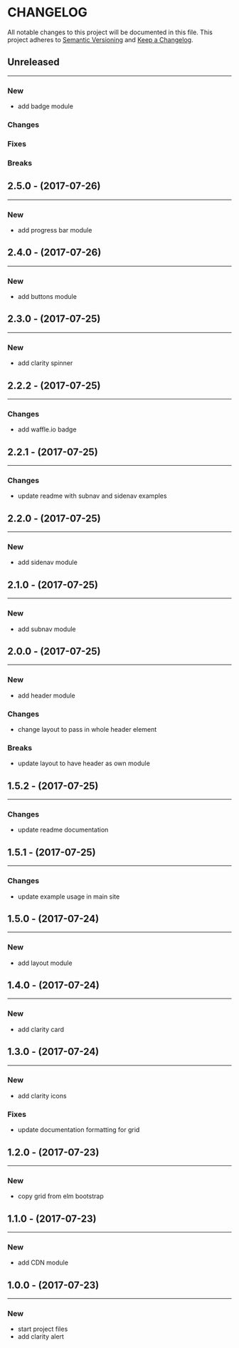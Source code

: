 # CHANGELOG

All notable changes to this project will be documented in this file.
This project adheres to [Semantic Versioning](http://semver.org/) and [Keep a Changelog](http://keepachangelog.com/).



## Unreleased
---

### New
* add badge module

### Changes

### Fixes

### Breaks


## 2.5.0 - (2017-07-26)
---

### New
* add progress bar module


## 2.4.0 - (2017-07-26)
---

### New
* add buttons module


## 2.3.0 - (2017-07-25)
---

### New
* add clarity spinner


## 2.2.2 - (2017-07-25)
---

### Changes
* add waffle.io badge


## 2.2.1 - (2017-07-25)
---

### Changes
* update readme with subnav and sidenav examples


## 2.2.0 - (2017-07-25)
---

### New
* add sidenav module


## 2.1.0 - (2017-07-25)
---

### New
* add subnav module


## 2.0.0 - (2017-07-25)
---

### New
* add header module

### Changes
* change layout to pass in whole header element


### Breaks
* update layout to have header as own module


## 1.5.2 - (2017-07-25)
---

### Changes
* update readme documentation


## 1.5.1 - (2017-07-25)
---

### Changes
* update example usage in main site


## 1.5.0 - (2017-07-24)
---

### New
* add layout module


## 1.4.0 - (2017-07-24)
---

### New
* add clarity card


## 1.3.0 - (2017-07-24)
---

### New
* add clarity icons


### Fixes
* update documentation formatting for grid


## 1.2.0 - (2017-07-23)
---

### New
* copy grid from elm bootstrap


## 1.1.0 - (2017-07-23)
---

### New
* add CDN module


## 1.0.0 - (2017-07-23)
---

### New
* start project files
* add clarity alert


